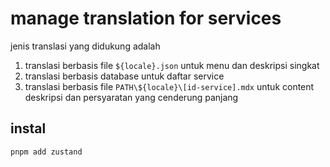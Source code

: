 # manage translation for services

jenis translasi yang didukung adalah

1. translasi berbasis file `${locale}.json` untuk menu dan deskripsi singkat
2. translasi berbasis database untuk daftar service
3. translasi berbasis file `PATH\${locale}\[id-service].mdx` untuk content deskripsi dan persyaratan yang cenderung panjang

## instal

```sh
pnpm add zustand
```
